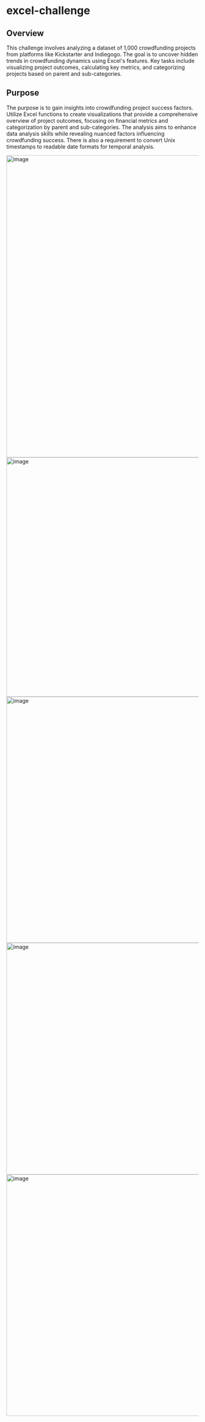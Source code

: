 # excel-challenge

## Overview
This challenge involves analyzing a dataset of 1,000 crowdfunding projects from platforms like Kickstarter and Indiegogo. The goal is to uncover hidden trends in crowdfunding dynamics using Excel's features. Key tasks include visualizing project outcomes, calculating key metrics, and categorizing projects based on parent and sub-categories. 

## Purpose
The purpose is to gain insights into crowdfunding project success factors. Utilize Excel functions to create visualizations that provide a comprehensive overview of project outcomes, focusing on financial metrics and categorization by parent and sub-categories. The analysis aims to enhance data analysis skills while revealing nuanced factors influencing crowdfunding success. There is also a requirement to convert Unix timestamps to readable date formats for temporal analysis.

<img width="792" alt="image" src="https://github.com/Mitajoshi/excel-challenge/assets/142932546/de0afacd-2788-4bf6-87e0-99cf8a0aed1f">
<img width="627" alt="image" src="https://github.com/Mitajoshi/excel-challenge/assets/142932546/eecaa823-7bac-446a-808c-e6e21674b273">
<img width="645" alt="image" src="https://github.com/Mitajoshi/excel-challenge/assets/142932546/5192705a-0e87-4997-8ddf-530c5b62c21f">
<img width="607" alt="image" src="https://github.com/Mitajoshi/excel-challenge/assets/142932546/34165eff-c08f-45bf-b781-2aca1b247ee4">
<img width="633" alt="image" src="https://github.com/Mitajoshi/excel-challenge/assets/142932546/464cb6c9-1f4b-45d2-bec9-f74b394d6422">

